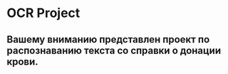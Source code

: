 # OCR Project
## Вашему вниманию представлен проект по распознаванию текста со справки о донации крови.
## 
